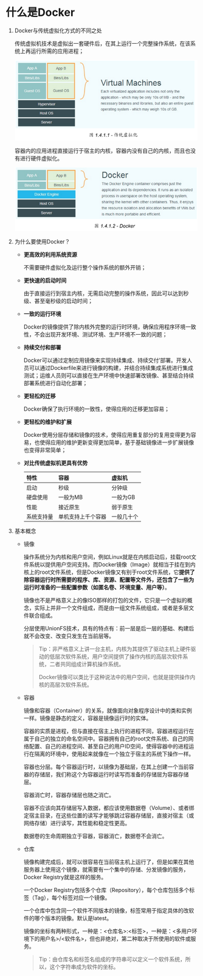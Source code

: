 # 什么是Docker

1. Docker与传统虚拟化方式的不同之处

   传统虚拟机技术是虚拟出一套硬件后，在其上运行一个完整操作系统，在该系统上再运行所需的应用进程；

   ![](https://github.com/zeanzai/Computer-Science-Study-Note/blob/master/docker-practice/image/1.4.1.1.png)

   容器内的应用进程直接运行于宿主的内核，容器内没有自己的内核，而且也没有进行硬件虚拟化。

   ![](https://github.com/zeanzai/Computer-Science-Study-Note/blob/master/docker-practice/image/1.4.1.2.png)



2. 为什么要使用Docker？

   - **更高效的利用系统资源**

     不需要硬件虚拟化及运行整个操作系统的额外开销；

   - **更快速的启动时间**

     由于直接运行到宿主内核，无需启动完整的操作系统，因此可以达到秒级、甚至毫秒级的启动时间；

   - **一致的运行环境**

     Docker的镜像提供了除内核外完整的运行时环境，确保应用程序环境一致性，不会出现开发环境、测试环境、生产环境不一致的问题；

   - **持续交付和部署**

     Docker可以通过定制应用镜像来实现持续集成、持续交付’部署。开发人员可以通过Dockerfile来进行镜像的构建，并结合持续集成系统进行集成测试；运维人员则可以直接在生产环境中快速部署改镜像、甚至结合持续部署系统进行自动化部署；

   - **更轻松的迁移**

     Docker确保了执行环境的一致性，使得应用的迁移更加容易；

   - **更轻松的维护和扩展**

     Docker使用分层存储和镜像的技术，使得应用重复部分的复用变得更为容易，也使得应用的维护更新变得更加简单，基于基础镜像进一步扩展镜像也变得非常简单；

   - **对比传统虚拟机更具有优势**

     | 特性       | 容器               | 虚拟机     |
     | ---------- | ------------------ | ---------- |
     | 启动       | 秒级               | 分钟级     |
     | 硬盘使用   | 一般为MB           | 一般为GB   |
     | 性能       | 接近原生           | 弱于原生   |
     | 系统支持量 | 单机支持上千个容器 | 一般几十个 |



3. 基本概念

   - 镜像

     操作系统分为内核和用户空间，例如Linux就是在内核启动后，挂载root文件系统以提供用户空间支持。而Docker镜像（Image）就相当于挂在到内核上的root文件系统，但是Docker镜像又有别于root文件系统，它**提供了除容器运行时所需要的程序、库、资源、配置等文件外，还包含了一些为运行时准备的一些配置参数（如匿名卷、环境变量、用户等）**。

     镜像也不是严格意义上的像ISO那样的打包的文件，它只是一个虚拟的概念，实际上并非一个文件组成，而是由一组文件系统组成，或者是多层文件联合组成。

     分层使用UnionFS技术，具有的特点有：前一层是后一层的基础、构建后就不会改变、改变只发生在当前层等。

     > Tip：非严格意义上讲一台主机，内核为其提供了驱动主机上硬件驱动的低层次软件系统，用户空间提供了操作内核的高层次软件系统，二者共同组成计算机操作系统。
     >
     > Docker镜像可以类比于这种说法中的用户空间，也就是提供操作内核的高层次软件系统。

   - 容器

     镜像和容器（Container）的关系，就像面向对象程序设计中的类和实例一样。镜像是静态的定义，容器是镜像运行时的实体。

     容器的实质是进程，但与直接在宿主上执行的进程不同，容器进程运行在属于自己的独立的命名空间中。容器拥有自己的root文件系统、自己的网络配置、自己的进程空间、甚至自己的用户ID空间，使得容器中的进程运行在隔离的环境中，使用起来就像在一个独立于宿主的系统下操作一样。

     容器也分层。每个容器运行时，以镜像为基础层，在其上创建一个当前容器的存储层，我们称这个为容器运行时读写而准备的存储层为容器存储层。

     容器消亡时，容器存储层也随之消亡。

     容器不应该向其存储层写入数据，都应该使用数据卷（Volume）、或者绑定宿主目录，在这些位置的读写才能够跳过容器存储层，直接对宿主（或网络存储）进行读写，其性能和稳定性更高。

     数据卷的生命周期独立于容器，容器消亡，数据卷不会消亡。

   - 仓库

     镜像构建完成后，就可以很容易在当前宿主机上运行了，但是如果在其他服务器上使用这个镜像，就需要有一个集中的存储、分发镜像的服务，Docker Registry就是这样的服务。

     一个Docker Registry包括多个仓库（Repository），每个仓库包括多个标签（Tag），每个标签对应一个镜像。

     一个仓库中包含同一个软件不同版本的镜像，标签常用于指定具体的改软件的哪个版本的镜像。默认是latest。

     镜像的坐标有两种形式，一种是：<仓库名>:<标签>，一种是：<多用户环境下的用户名>/<软件名>，但也非绝对，第二种取决于所使用的软件或服务。

     > Tip：由仓库名和标签名组成的字符串可以定义一个软件系统，所以，这个字符串成为软件的坐标。
